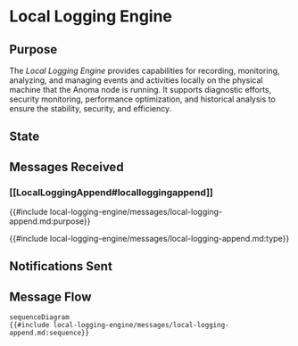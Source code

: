 <div class="engine">

# Local Logging Engine

## Purpose

<!-- ANCHOR: purpose -->

The *Local Logging Engine* provides capabilities for recording, monitoring, analyzing, and managing events and activities
locally on the physical machine that the Anoma node is running.
It supports diagnostic efforts, security monitoring, performance optimization, and historical analysis to ensure the stability, security, and efficiency. 

<!-- ANCHOR_END: purpose -->

## State


## Messages Received

### [[LocalLoggingAppend#localloggingappend]]

{{#include local-logging-engine/messages/local-logging-append.md:purpose}}

{{#include local-logging-engine/messages/local-logging-append.md:type}}


## Notifications Sent


## Message Flow


 <!-- ANCHOR: messages -->
 ```mermaid
 sequenceDiagram
 {{#include local-logging-engine/messages/local-logging-append.md:sequence}}
 ```
 <!-- ANCHOR_END: messages -->

</div>


